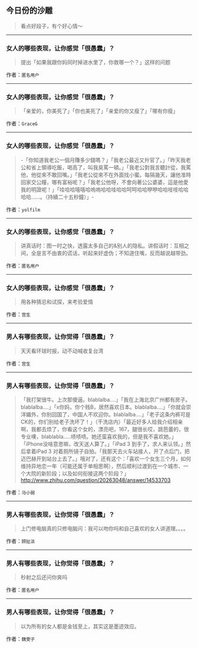 ## 今日份的沙雕

> 看点好段子，有个好心情～


 
---

### 女人的哪些表现，让你感觉「很愚蠢」？

> 提出「如果我跟你妈同时掉进水里了，你救哪一个？」这样的问题


作者：`匿名用户`

---

### 女人的哪些表现，让你感觉「很愚蠢」？

> 「亲爱的，你美死了」「你也美死了」「亲爱的你又瘦了」「哪有你瘦」


作者：`GraceG`

---

### 女人的哪些表现，让你感觉「很愚蠢」？

> -「你知道我老公一個月賺多少錢嗎？」「我老公最近又升官了。」「昨天我老公和省上領導吃飯，喝高了，叫我臭罵一頓。」「我老公對我言聽計從，我罵他，他從來不敢回嘴。」「我老公從來不在外面找小蜜。每隔幾天，讓他准時回家交公糧，哪有富裕呢？」「我老公他呀，不會向著公公婆婆，這是他愛我的明證呢！」「哇哈哈嘻嘻哈嗚嗚哈哈哇哈哈呵呵哈哈咿咿哈哈吱吱哈哈哈哈……。（持續二十五秒鐘）」-


作者：`yolfilm`

---

### 女人的哪些表现，让你感觉「很愚蠢」？

> 讲真话时：图一时之快，透露太多自己的&别人的隐私。讲假话时：互相之间，全是言不由衷的谎话，听起来好虚伪；不知道住嘴，反而越说越带劲。


作者：`匿名用户`

---

### 女人的哪些表现，让你感觉「很愚蠢」？

> 用各种猜忌和试探，来考验爱情


作者：`宫生`

---

### 男人有哪些表现，让你觉得「很愚蠢」？

> 天天看环球时报，动不动喊收复台湾


作者：`宫生`

---

### 男人有哪些表现，让你觉得「很愚蠢」？

> 「我打架很牛。上次那傻逼。blablalba....」「我在上海北京广州都有房子。blablalba....」「x你妈，你个贱B，居然喜欢日本。blablalba....」「你就会崇洋媚外，你别回国了，中国人不欢迎你。blablalba....」「老子这条内裤可是CK的，你们别给老子洗坏了！」（干洗店内）「最近好多人给我介绍相亲啊，我都去烦了，你看这个女的，漂亮吧，167，腿很长哎，跳芭蕾的，很专业噢，blablabla.....啧啧啧。她还蛮喜欢我的，但是我不喜欢她。」「iPhone没啥意思嘛，改天送人算了。」「iPad 3 到手了，求人来认领。」然后拿着iPad 3 对着厕所镜子自拍。「我那天去火车站接人，开了点后门，把迈巴赫开到站台上去了。」哦对了，还有这个：「喜欢一个女生三个月，如何维持异地恋一年（可能还属于单相思啊），然后顺利过渡到在一个城市、一个大院的新阶段；以及如何衔接这两个阶段？」http://www.zhihu.com/question/20263048/answer/14533703


作者：`马小弱`

---

### 男人有哪些表现，让你觉得「很愚蠢」？

> 上门修电脑真的只修电脑问：我可以吻你吗和自己喜欢的女人讲道理。。。。


作者：`顾扯淡`

---

### 男人有哪些表现，让你觉得「很愚蠢」？

> 秒射之后还问你爽吗


作者：`匿名用户`

---

### 男人有哪些表现，让你觉得「很愚蠢」？

> 以为所有的女人都是金钱至上，其实这是墨迹效应。


作者：`魏雯子`